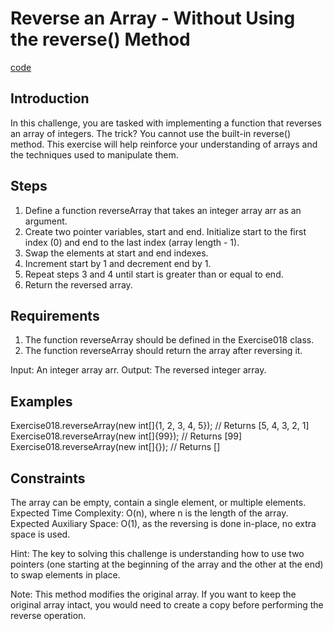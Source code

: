 # Reverse an Array - Without Using the reverse() Method

[code](Exercise018.java)

## Introduction

In this challenge, you are tasked with implementing a function that reverses an array of integers. The trick? You cannot use the built-in reverse() method. This exercise will help reinforce your understanding of arrays and the techniques used to manipulate them.

## Steps

1. Define a function reverseArray that takes an integer array arr as an argument.
2. Create two pointer variables, start and end. Initialize start to the first index (0) and end to the last index (array length - 1).
3. Swap the elements at start and end indexes.
4. Increment start by 1 and decrement end by 1.
5. Repeat steps 3 and 4 until start is greater than or equal to end.
6. Return the reversed array.

## Requirements

1. The function reverseArray should be defined in the Exercise018 class.
2. The function reverseArray should return the array after reversing it.

Input: An integer array arr.
Output: The reversed integer array.

## Examples

Exercise018.reverseArray(new int[]{1, 2, 3, 4, 5}); // Returns [5, 4, 3, 2, 1]
Exercise018.reverseArray(new int[]{99}); // Returns [99]
Exercise018.reverseArray(new int[]{}); // Returns []

## Constraints

The array can be empty, contain a single element, or multiple elements.
Expected Time Complexity: O(n), where n is the length of the array.
Expected Auxiliary Space: O(1), as the reversing is done in-place, no extra space is used.

Hint: The key to solving this challenge is understanding how to use two pointers (one starting at the beginning of the array and the other at the end) to swap elements in place.

Note: This method modifies the original array. If you want to keep the original array intact, you would need to create a copy before performing the reverse operation.
